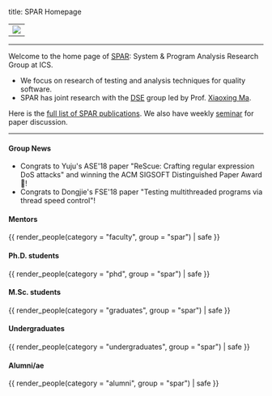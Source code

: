 title: SPAR Homepage

<table width="100%">
<tr>
<td align="center">
<img src="/spar/img/logo_large.png"></img>
</td>
</tr>
</table>

---

Welcome to the home page of [SPAR](/spar): System & Program Analysis Research Group at ICS.

* We focus on research of testing and analysis techniques for quality software.
* SPAR has joint research with the [DSE](/dse) group led by Prof. [Xiaoxing Ma](/people/xiaoxingma/).

Here is the [full list of SPAR publications](pubs). We also have weekly [seminar](seminar/) for paper discussion.

---

#### Group News

* Congrats to Yuju's ASE'18 paper "ReScue: Crafting regular expression DoS attacks" and winning the ACM SIGSOFT Distinguished Paper Award 🏅!
* Congrats to Dongjie's FSE'18 paper "Testing multithreaded programs via thread speed control"!


#### Mentors
{{ render_people(category = "faculty", group = "spar") | safe }}

#### Ph.D. students
{{ render_people(category = "phd", group = "spar") | safe }}

#### M.Sc. students
{{ render_people(category = "graduates", group = "spar") | safe }}

#### Undergraduates
{{ render_people(category = "undergraduates", group = "spar") | safe }}

#### Alumni/ae
{{ render_people(category = "alumni", group = "spar") | safe }}
